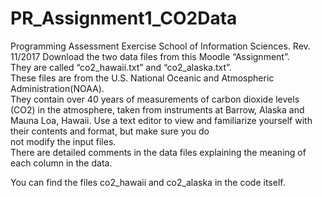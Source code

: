 # PR_Assignment1_CO2Data
 
Programming	Assessment	Exercise
School	of	Information	Sciences.		Rev. 11/2017
Download	the	two	data	files from	this	Moodle	“Assignment”.		
They	are	called	“co2_hawaii.txt”	and	“co2_alaska.txt”.		
These	files	are	from	the	U.S.	National	Oceanic	and	Atmospheric	Administration(NOAA).		
They	contain	over	40	years	of	measurements	of	carbon	dioxide	levels	(CO2)	in	the	
atmosphere,	taken	from	instruments	at	Barrow,	Alaska	and	Mauna	Loa,	Hawaii.
Use	a	text	editor	to	view	and	familiarize	yourself	with their contents	and	format,	but	make	sure	you	do	
not	modify	the	input	files.		
There	are	detailed	comments	in the	data files	explaining	the	meaning	of	each	column	in	the	data.


You can find the files co2_hawaii and co2_alaska in the code itself.